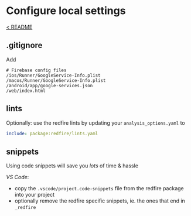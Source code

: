 # Configure local settings

[< README]

## .gitignore

Add

```.gitignore
# Firebase config files
/ios/Runner/GoogleService-Info.plist
/macos/Runner/GoogleService-Info.plist
/android/app/google-services.json
/web/index.html
```

## lints

Optionally: use the redfire lints by updating your `analysis_options.yaml` to

```yaml
include: package:redfire/lints.yaml
```

## snippets

Using code snippets will save you *lots* of time & hassle

*VS Code*:

- copy the `.vscode/project.code-snippets` file from the redfire package into your project
- optionally remove the redfire specific snippets, ie. the ones that end in `_redfire`

[< README]: ../../../README.md
